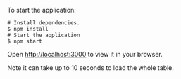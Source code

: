To start the application:
```shell
# Install dependencies.
$ npm install
# Start the application
$ npm start
```

Open [http://localhost:3000](http://localhost:3000) to view it in your browser.

Note it can take up to 10 seconds to load the whole table.